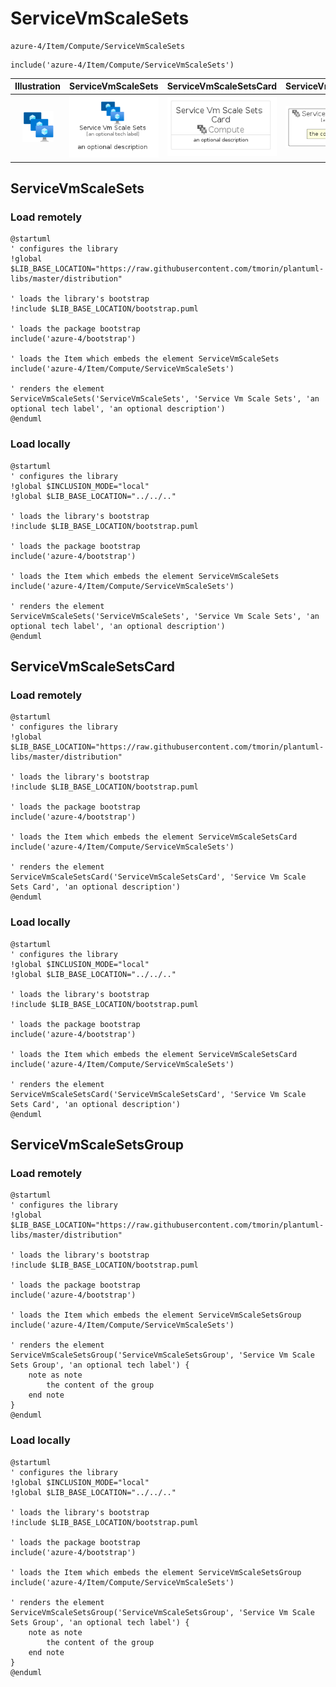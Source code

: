 # ServiceVmScaleSets


```text
azure-4/Item/Compute/ServiceVmScaleSets
```

```text
include('azure-4/Item/Compute/ServiceVmScaleSets')
```



| Illustration | ServiceVmScaleSets | ServiceVmScaleSetsCard | ServiceVmScaleSetsGroup |
| :---: | :---: | :---: | :---: |
| ![illustration for Illustration](../../../azure-4/Item/Compute/ServiceVmScaleSets.png) | ![illustration for ServiceVmScaleSets](../../../azure-4/Item/Compute/ServiceVmScaleSets.Local.png) | ![illustration for ServiceVmScaleSetsCard](../../../azure-4/Item/Compute/ServiceVmScaleSetsCard.Local.png) | ![illustration for ServiceVmScaleSetsGroup](../../../azure-4/Item/Compute/ServiceVmScaleSetsGroup.Local.png) |




## ServiceVmScaleSets

### Load remotely
```plantuml
@startuml
' configures the library
!global $LIB_BASE_LOCATION="https://raw.githubusercontent.com/tmorin/plantuml-libs/master/distribution"

' loads the library's bootstrap
!include $LIB_BASE_LOCATION/bootstrap.puml

' loads the package bootstrap
include('azure-4/bootstrap')

' loads the Item which embeds the element ServiceVmScaleSets
include('azure-4/Item/Compute/ServiceVmScaleSets')

' renders the element
ServiceVmScaleSets('ServiceVmScaleSets', 'Service Vm Scale Sets', 'an optional tech label', 'an optional description')
@enduml
```

### Load locally
```plantuml
@startuml
' configures the library
!global $INCLUSION_MODE="local"
!global $LIB_BASE_LOCATION="../../.."

' loads the library's bootstrap
!include $LIB_BASE_LOCATION/bootstrap.puml

' loads the package bootstrap
include('azure-4/bootstrap')

' loads the Item which embeds the element ServiceVmScaleSets
include('azure-4/Item/Compute/ServiceVmScaleSets')

' renders the element
ServiceVmScaleSets('ServiceVmScaleSets', 'Service Vm Scale Sets', 'an optional tech label', 'an optional description')
@enduml
```

## ServiceVmScaleSetsCard

### Load remotely
```plantuml
@startuml
' configures the library
!global $LIB_BASE_LOCATION="https://raw.githubusercontent.com/tmorin/plantuml-libs/master/distribution"

' loads the library's bootstrap
!include $LIB_BASE_LOCATION/bootstrap.puml

' loads the package bootstrap
include('azure-4/bootstrap')

' loads the Item which embeds the element ServiceVmScaleSetsCard
include('azure-4/Item/Compute/ServiceVmScaleSets')

' renders the element
ServiceVmScaleSetsCard('ServiceVmScaleSetsCard', 'Service Vm Scale Sets Card', 'an optional description')
@enduml
```

### Load locally
```plantuml
@startuml
' configures the library
!global $INCLUSION_MODE="local"
!global $LIB_BASE_LOCATION="../../.."

' loads the library's bootstrap
!include $LIB_BASE_LOCATION/bootstrap.puml

' loads the package bootstrap
include('azure-4/bootstrap')

' loads the Item which embeds the element ServiceVmScaleSetsCard
include('azure-4/Item/Compute/ServiceVmScaleSets')

' renders the element
ServiceVmScaleSetsCard('ServiceVmScaleSetsCard', 'Service Vm Scale Sets Card', 'an optional description')
@enduml
```

## ServiceVmScaleSetsGroup

### Load remotely
```plantuml
@startuml
' configures the library
!global $LIB_BASE_LOCATION="https://raw.githubusercontent.com/tmorin/plantuml-libs/master/distribution"

' loads the library's bootstrap
!include $LIB_BASE_LOCATION/bootstrap.puml

' loads the package bootstrap
include('azure-4/bootstrap')

' loads the Item which embeds the element ServiceVmScaleSetsGroup
include('azure-4/Item/Compute/ServiceVmScaleSets')

' renders the element
ServiceVmScaleSetsGroup('ServiceVmScaleSetsGroup', 'Service Vm Scale Sets Group', 'an optional tech label') {
    note as note
        the content of the group
    end note
}
@enduml
```

### Load locally
```plantuml
@startuml
' configures the library
!global $INCLUSION_MODE="local"
!global $LIB_BASE_LOCATION="../../.."

' loads the library's bootstrap
!include $LIB_BASE_LOCATION/bootstrap.puml

' loads the package bootstrap
include('azure-4/bootstrap')

' loads the Item which embeds the element ServiceVmScaleSetsGroup
include('azure-4/Item/Compute/ServiceVmScaleSets')

' renders the element
ServiceVmScaleSetsGroup('ServiceVmScaleSetsGroup', 'Service Vm Scale Sets Group', 'an optional tech label') {
    note as note
        the content of the group
    end note
}
@enduml
```

